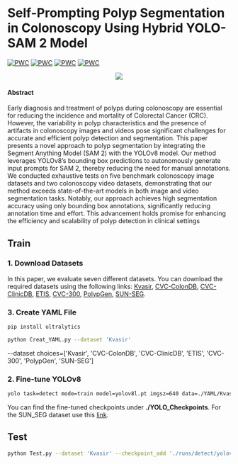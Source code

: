 # Self-Prompting Polyp Segmentation in Colonoscopy Using Hybrid YOLO-SAM 2 Model

[![PWC](https://img.shields.io/endpoint.svg?url=https://paperswithcode.com/badge/self-prompting-polyp-segmentation-in/video-polyp-segmentation-on-sun-seg-easy)](https://paperswithcode.com/sota/video-polyp-segmentation-on-sun-seg-easy?p=self-prompting-polyp-segmentation-in)
[![PWC](https://img.shields.io/endpoint.svg?url=https://paperswithcode.com/badge/self-prompting-polyp-segmentation-in/video-polyp-segmentation-on-sun-seg-hard)](https://paperswithcode.com/sota/video-polyp-segmentation-on-sun-seg-hard?p=self-prompting-polyp-segmentation-in)
[![PWC](https://img.shields.io/endpoint.svg?url=https://paperswithcode.com/badge/self-prompting-polyp-segmentation-in/polyp-segmentation-on-polypgen)](https://paperswithcode.com/sota/polyp-segmentation-on-polypgen?p=self-prompting-polyp-segmentation-in)
[![PWC](https://img.shields.io/endpoint.svg?url=https://paperswithcode.com/badge/self-prompting-polyp-segmentation-in/medical-image-segmentation-on-cvc-clinicdb)](https://paperswithcode.com/sota/medical-image-segmentation-on-cvc-clinicdb?p=self-prompting-polyp-segmentation-in)

<p align="center">
    <img src="imgs/Model.png"/> <br />
</p>



#### Abstract
Early diagnosis and treatment of polyps during colonoscopy are essential for reducing the incidence and mortality of Colorectal Cancer (CRC). However, the variability in polyp characteristics and the presence of artifacts in colonoscopy images and videos pose significant challenges for accurate and efficient polyp detection and segmentation. This paper presents a novel approach to polyp segmentation by integrating the Segment Anything Model (SAM 2) with the YOLOv8 model. Our method leverages YOLOv8’s bounding box predictions to autonomously generate input prompts for SAM 2, thereby reducing the need for manual annotations. We conducted exhaustive tests on five benchmark colonoscopy image datasets and two colonoscopy video datasets, demonstrating that our method exceeds state-of-the-art models in both image and video segmentation tasks. Notably, our approach achieves high segmentation accuracy using only bounding box annotations, significantly reducing annotation time and effort. This advancement holds promise for enhancing the efficiency and scalability of polyp detection in clinical settings


## Train
### 1. Download Datasets
In this paper, we evaluate seven different datasets. You can download the required datasets using the following links: [Kvasir](https://www.kaggle.com/datasets/debeshjha1/kvasirseg), [CVC-ColonDB](https://www.kaggle.com/datasets/nourabentaher/cvc-colondb), [CVC-ClinicDB](https://www.kaggle.com/datasets/balraj98/cvcclinicdb), [ETIS](https://www.kaggle.com/datasets/nguyenvoquocduong/etis-laribpolypdb), [CVC-300](https://www.kaggle.com/datasets/nourabentaher/cvc-300), [PolypGen](https://drive.google.com/file/d/1wBgGO9c9aeb211GhaSmOA0lSgFpfBeXN/view?usp=drive_link), [SUN-SEG](https://github.com/GewelsJI/VPS/blob/main/docs/DATA_PREPARATION.md#step-1-request-and-download). 



### 3. Create YAML File

```bash
pip install ultralytics

python Creat_YAML.py --dataset 'Kvasir'
```
--dataset choices=['Kvasir', 'CVC-ColonDB', 'CVC-ClinicDB', 'ETIS', 'CVC-300', 'PolypGen', 'SUN-SEG']

### 2. Fine-tune YOLOv8

```bash
yolo task=detect mode=train model=yolov8l.pt imgsz=640 data=./YAML/Kvasir.yaml epochs=50 batch=0.90 name=Kvasir 
```

You can find the fine-tuned checkpoints under **./YOLO_Checkpoints**. For the SUN_SEG dataset use this [link](https://drive.google.com/file/d/1xgibNKIcDCzpXLjtFRn9HZwWDvqgReAT/view?usp=drive_link).
## Test

```bash
python Test.py --dataset 'Kvasir' --checkpoint_add './runs/detect/yolov8l/weights/best.pt'
```


